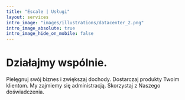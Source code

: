 ```yaml
---
title: "Escale | Usługi"
layout: services
intro_image: "images/illustrations/datacenter_2.png"
intro_image_absolute: true
intro_image_hide_on_mobile: false
---
```


# Działajmy wspólnie.

Pielęgnuj swój biznes i zwiększaj dochody. Dostarczaj produkty Twoim klientom. My zajmiemy się administracją. Skorzystaj z Naszego doświadczenia.
